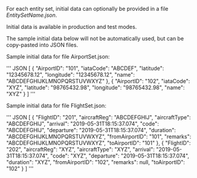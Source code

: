 For each entity set, initial data can optionally be provided in a file *EntitySetName.json*.

Initial data is available in production and test modes.

The sample initial data below will not be automatically used, but can be copy-pasted into JSON files.

Sample initial data for file AirportSet.json:

''' JSON
[
    {
        "AirportID": "101",
        "iataCode": "ABCDEF",
        "latitude": "12345678.12",
        "longitude": "12345678.12",
        "name": "ABCDEFGHIJKLMNOPQRSTUVWXYZ"
    },
    {
        "AirportID": "102",
        "iataCode": "XYZ",
        "latitude": "98765432.98",
        "longitude": "98765432.98",
        "name": "XYZ"
    }
]
'''

Sample initial data for file FlightSet.json:

''' JSON
[
    {
        "FlightID": "201",
        "aircraftReg": "ABCDEFGHIJ",
        "aircraftType": "ABCDEFGHIJ",
        "arrival": "2019-05-31T18:15:37.074",
        "code": "ABCDEFGHIJ",
        "departure": "2019-05-31T18:15:37.074",
        "duration": "ABCDEFGHIJKLMNOPQRSTUVWXYZ",
        "fromAirportID": "101",
        "remarks": "ABCDEFGHIJKLMNOPQRSTUVWXYZ",
        "toAirportID": "101"
    },
    {
        "FlightID": "202",
        "aircraftReg": "XYZ",
        "aircraftType": "XYZ",
        "arrival": "2019-05-31T18:15:37.074",
        "code": "XYZ",
        "departure": "2019-05-31T18:15:37.074",
        "duration": "XYZ",
        "fromAirportID": "102",
        "remarks": null,
        "toAirportID": "102"
    }
]
'''
